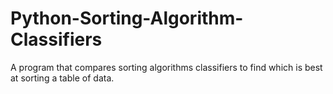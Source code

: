 # Python-Sorting-Algorithm-Classifiers
A program that compares sorting algorithms classifiers to find which is best at sorting a table of data.
